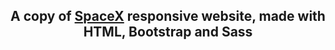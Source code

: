 <h2 align="center">A copy of <a href="https://joaopmsa.github.io/SpaceX-Website-Clone/" target="_blank">SpaceX</a> responsive website, made with HTML, Bootstrap and Sass</h2>

